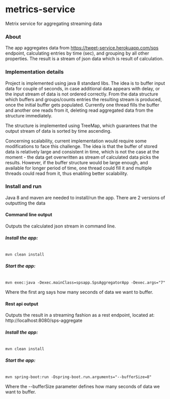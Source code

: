 # metrics-service
Metrix service for aggregating streaming data

### About
The app aggregates data from https://tweet-service.herokuapp.com/sps endpoint, calculating entries by time (sec), and grouping by all other properties.
The result is a stream of json data which is result of calculation.

### Implementation details
Project is implemented using java 8 standard libs. The idea is to buffer input data for couple of seconds, in case additional data appears with delay, or the input stream of data is not ordered correctly.
From the data structure which buffers and groups/counts entries the resulting stream is produced, once the initial buffer gets populated. Currently one thread fills the buffer and another one reads from it, deleting read aggregated data from the structure immediately. 

The structure is implemented using TreeMap, which guarantees that the output stream of data is sorted by time ascending. 

Concerning scalability, current implementation would require some modifications to face this challenge. The idea is that the buffer of stored data is relatively large and consistent in time, which is not the case at the moment - the data get overwritten as stream of calculated data picks the results. However, if the buffer structure would be large enough, and available for longer period of time, one thread could fill it and multiple threads could read from it, thus enabling better scalability.

### Install and run
Java 8 and maven are needed to install/run the app. There are 2 versions of outputting the data

#### Command line output
Outputs the calculated json stream in command line.

##### Install the app: 
<code>
mvn clean install
</code>

##### Start the app:
<code>
mvn exec:java -Dexec.mainClass=spsapp.SpsAggregatorApp -Dexec.args="7"
</code>

Where the first arg says how many seconds of data we want to buffer.

#### Rest api output
Outputs the result in a streaming fashion as a rest endpoint, located at:
http://localhost:8080/sps-aggregate

##### Install the app: 
<code>
mvn clean install
</code>

##### Start the app:
<code>
mvn spring-boot:run -Dspring-boot.run.arguments="--bufferSize=8"
</code>

Where the --bufferSize parameter defines how many seconds of data we want to buffer.

